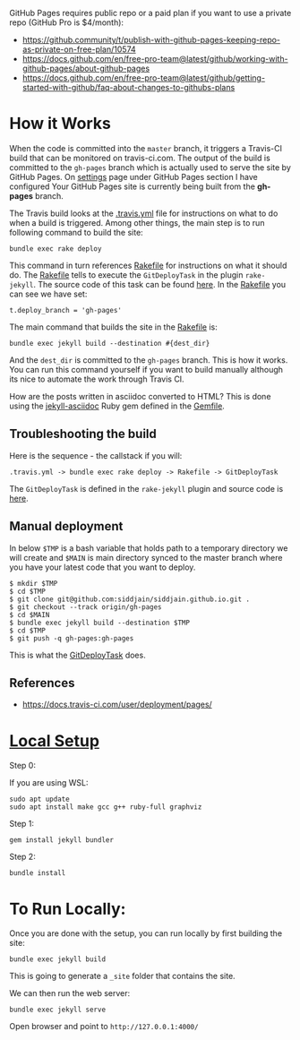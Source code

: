 GitHub Pages requires public repo or a paid plan if you want to use a private repo (GitHub Pro is $4/month):
- https://github.community/t/publish-with-github-pages-keeping-repo-as-private-on-free-plan/10574
- https://docs.github.com/en/free-pro-team@latest/github/working-with-github-pages/about-github-pages
- https://docs.github.com/en/free-pro-team@latest/github/getting-started-with-github/faq-about-changes-to-githubs-plans

# How it Works

When the code is committed into the `master` branch, it triggers a Travis-CI build that can be monitored on travis-ci.com.
The output of the build is committed to the `gh-pages` branch which is actually used to serve the site by GitHub Pages.
On [settings](https://github.com/siddjain/siddjain.github.io/settings) page under GitHub Pages
section I have configured Your GitHub Pages site is currently being built from the **gh-pages** branch.

The Travis build looks at the [.travis.yml](.travis.yml) file for instructions on what to do when a build is triggered.
Among other things, the main step is to run following command to build the site:

```
bundle exec rake deploy
```

This command in turn references [Rakefile](Rakefile) for instructions on what it should do. The [Rakefile](Rakefile)
tells to execute the `GitDeployTask` in the plugin `rake-jekyll`. The source code of this task can be found 
[here](https://github.com/jirutka/rake-jekyll/blob/master/lib/rake-jekyll/git_deploy_task.rb). In the [Rakefile](Rakefile)
you can see we have set:

```
t.deploy_branch = 'gh-pages'
```

The main command that builds the site in the [Rakefile](Rakefile) is:

```
bundle exec jekyll build --destination #{dest_dir}
```

And the `dest_dir` is committed to the `gh-pages` branch. This is how it works.
You can run this command yourself if you want to build manually although its nice to automate the work through Travis CI.

How are the posts written in asciidoc converted to HTML? This is done using the [jekyll-asciidoc](https://github.com/asciidoctor/jekyll-asciidoc)
Ruby gem defined in the [Gemfile](Gemfile).

## Troubleshooting the build

Here is the sequence - the callstack if you will:

```
.travis.yml -> bundle exec rake deploy -> Rakefile -> GitDeployTask
```

The `GitDeployTask` is defined in the `rake-jekyll` plugin and source code is [here](https://github.com/jirutka/rake-jekyll/blob/master/lib/rake-jekyll/git_deploy_task.rb). 

## Manual deployment

In below `$TMP` is a bash variable that holds path to a temporary directory we will create and `$MAIN` is main directory synced to the master branch where you have your latest code that you want to deploy.

```
$ mkdir $TMP
$ cd $TMP
$ git clone git@github.com:siddjain/siddjain.github.io.git .
$ git checkout --track origin/gh-pages
$ cd $MAIN
$ bundle exec jekyll build --destination $TMP
$ cd $TMP
$ git push -q gh-pages:gh-pages
```

This is what the [GitDeployTask](https://github.com/jirutka/rake-jekyll/blob/master/lib/rake-jekyll/git_deploy_task.rb) does.

## References

- https://docs.travis-ci.com/user/deployment/pages/

# [Local Setup](https://jekyllrb.com/docs/step-by-step/01-setup/)

Step 0:

If you are using WSL:

```
sudo apt update
sudo apt install make gcc g++ ruby-full graphviz
```

Step 1:

```
gem install jekyll bundler
```

Step 2:

```
bundle install
```

# To Run Locally:

Once you are done with the setup, you can run locally by first building the site:

```
bundle exec jekyll build
```

This is going to generate a `_site` folder that contains the site.

We can then run the web server:

```
bundle exec jekyll serve
```

Open browser and point to `http://127.0.0.1:4000/`